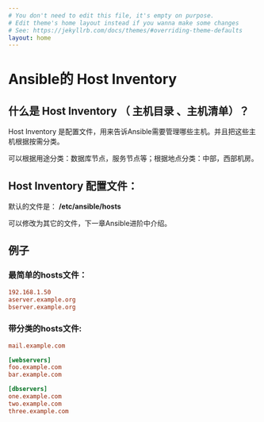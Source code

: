 ```yaml
---
# You don't need to edit this file, it's empty on purpose.
# Edit theme's home layout instead if you wanna make some changes
# See: https://jekyllrb.com/docs/themes/#overriding-theme-defaults
layout: home
---
```


# Ansible的 Host Inventory 

## 什么是 Host Inventory （ 主机目录 、主机清单）？

 Host Inventory 是配置文件，用来告诉Ansible需要管理哪些主机。并且把这些主机根据按需分类。

可以根据用途分类：数据库节点，服务节点等；根据地点分类：中部，西部机房。

## Host Inventory 配置文件：

默认的文件是：
**\/etc\/ansible\/hosts**

可以修改为其它的文件，下一章Ansible进阶中介绍。

## 例子

### 最简单的hosts文件：

```ini
192.168.1.50
aserver.example.org
bserver.example.org
```

### 带分类的hosts文件:

```ini
mail.example.com

[webservers]
foo.example.com
bar.example.com

[dbservers]
one.example.com
two.example.com
three.example.com

```


